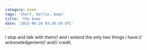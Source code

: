 ```yaml
---
category: poem
tags: 'short, berlin, bums'
title: 'the bums'
date: '2015-06-28 03:38:59 UTC'
---
```


​i stop and talk with them//
and i extend the only two things i have://
acknowledgement//
and//
credit.​